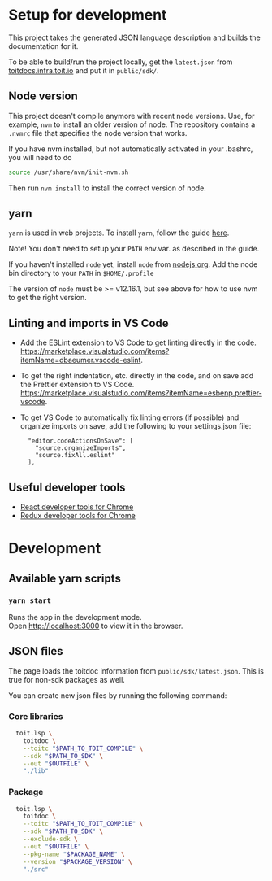 # Setup for development

This project takes the generated JSON language description and builds the
documentation for it.

To be able to build/run the project locally, get the `latest.json` from [toitdocs.infra.toit.io](https://toitdocs.infra.toit.io/sdk/latest.json) and put it in `public/sdk/`.

## Node version

This project doesn't compile anymore with recent node versions. Use,
for example, `nvm` to install an older version of node. The repository
contains a `.nvmrc` file that specifies the node version that works.

If you have nvm installed, but not automatically activated in your
.bashrc, you will need to do

```bash
source /usr/share/nvm/init-nvm.sh
```

Then run `nvm install` to install the correct version of node.

## yarn

`yarn` is used in web projects. To install `yarn`, follow the guide [here](https://yarnpkg.com/lang/en/docs/install/#debian-stable).

Note! You don't need to setup your `PATH` env.var. as described in the guide.

If you haven't installed `node` yet, install `node` from [nodejs.org](https://nodejs.org/en/). Add the node bin directory to your `PATH` in `$HOME/.profile`

The version of `node` must be >= v12.16.1, but see above for how to use
nvm to get the right version.

## Linting and imports in VS Code

- Add the ESLint extension to VS Code to get linting directly in the code. https://marketplace.visualstudio.com/items?itemName=dbaeumer.vscode-eslint.
- To get the right indentation, etc. directly in the code, and on save add the Prettier extension to VS Code. https://marketplace.visualstudio.com/items?itemName=esbenp.prettier-vscode.
- To get VS Code to automatically fix linting errors (if possible) and organize imports on save, add the following to your settings.json file:

        "editor.codeActionsOnSave": [
          "source.organizeImports",
          "source.fixAll.eslint"
        ],

## Useful developer tools

- [React developer tools for Chrome](https://chrome.google.com/webstore/detail/react-developer-tools/fmkadmapgofadopljbjfkapdkoienihi?hl=en)
- [Redux developer tools for Chrome](https://chrome.google.com/webstore/detail/redux-devtools/lmhkpmbekcpmknklioeibfkpmmfibljd?Itemid=1027)

# Development

## Available yarn scripts

### `yarn start`

Runs the app in the development mode.<br>
Open [http://localhost:3000](http://localhost:3000) to view it in the browser.

## JSON files

The page loads the toitdoc information from `public/sdk/latest.json`. This is true for non-sdk packages as well.

You can create new json files by running the following command:

### Core libraries

```bash
  toit.lsp \
    toitdoc \
    --toitc "$PATH_TO_TOIT_COMPILE" \
    --sdk "$PATH_TO_SDK" \
    --out "$OUTFILE" \
    "./lib"
```

### Package

```bash
  toit.lsp \
    toitdoc \
    --toitc "$PATH_TO_TOIT_COMPILE" \
    --sdk "$PATH_TO_SDK" \
    --exclude-sdk \
    --out "$OUTFILE" \
    --pkg-name "$PACKAGE_NAME" \
    --version "$PACKAGE_VERSION" \
    "./src"
```
